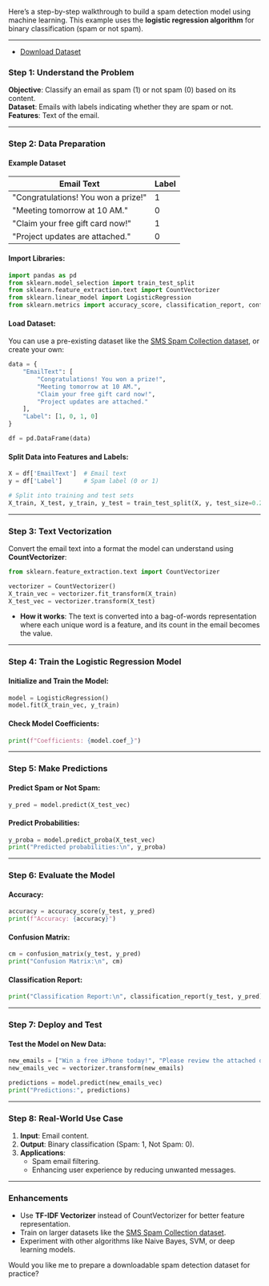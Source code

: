 Here’s a step-by-step walkthrough to build a spam detection model using machine learning. This example uses the **logistic regression algorithm** for binary classification (spam or not spam).

---

- [Download Dataset](spam_detection_dataset.csv)

### **Step 1: Understand the Problem**

**Objective**: Classify an email as spam (1) or not spam (0) based on its content.  
**Dataset**: Emails with labels indicating whether they are spam or not.  
**Features**: Text of the email.

---

### **Step 2: Data Preparation**

#### **Example Dataset**
| Email Text                                | Label |
|-------------------------------------------|-------|
| "Congratulations! You won a prize!"       | 1     |
| "Meeting tomorrow at 10 AM."              | 0     |
| "Claim your free gift card now!"          | 1     |
| "Project updates are attached."           | 0     |

#### Import Libraries:
```python
import pandas as pd
from sklearn.model_selection import train_test_split
from sklearn.feature_extraction.text import CountVectorizer
from sklearn.linear_model import LogisticRegression
from sklearn.metrics import accuracy_score, classification_report, confusion_matrix
```

#### Load Dataset:
You can use a pre-existing dataset like the [SMS Spam Collection dataset](https://archive.ics.uci.edu/ml/datasets/sms+spam+collection), or create your own:
```python
data = {
    "EmailText": [
        "Congratulations! You won a prize!",
        "Meeting tomorrow at 10 AM.",
        "Claim your free gift card now!",
        "Project updates are attached."
    ],
    "Label": [1, 0, 1, 0]
}

df = pd.DataFrame(data)
```

#### Split Data into Features and Labels:
```python
X = df['EmailText']  # Email text
y = df['Label']      # Spam label (0 or 1)

# Split into training and test sets
X_train, X_test, y_train, y_test = train_test_split(X, y, test_size=0.2, random_state=42)
```

---

### **Step 3: Text Vectorization**

Convert the email text into a format the model can understand using **CountVectorizer**:
```python
from sklearn.feature_extraction.text import CountVectorizer

vectorizer = CountVectorizer()
X_train_vec = vectorizer.fit_transform(X_train)
X_test_vec = vectorizer.transform(X_test)
```

- **How it works**: The text is converted into a bag-of-words representation where each unique word is a feature, and its count in the email becomes the value.

---

### **Step 4: Train the Logistic Regression Model**

#### Initialize and Train the Model:
```python
model = LogisticRegression()
model.fit(X_train_vec, y_train)
```

#### Check Model Coefficients:
```python
print(f"Coefficients: {model.coef_}")
```

---

### **Step 5: Make Predictions**

#### Predict Spam or Not Spam:
```python
y_pred = model.predict(X_test_vec)
```

#### Predict Probabilities:
```python
y_proba = model.predict_proba(X_test_vec)
print("Predicted probabilities:\n", y_proba)
```

---

### **Step 6: Evaluate the Model**

#### Accuracy:
```python
accuracy = accuracy_score(y_test, y_pred)
print(f"Accuracy: {accuracy}")
```

#### Confusion Matrix:
```python
cm = confusion_matrix(y_test, y_pred)
print("Confusion Matrix:\n", cm)
```

#### Classification Report:
```python
print("Classification Report:\n", classification_report(y_test, y_pred))
```

---

### **Step 7: Deploy and Test**

#### Test the Model on New Data:
```python
new_emails = ["Win a free iPhone today!", "Please review the attached document."]
new_emails_vec = vectorizer.transform(new_emails)

predictions = model.predict(new_emails_vec)
print("Predictions:", predictions)
```

---

### **Step 8: Real-World Use Case**

1. **Input**: Email content.
2. **Output**: Binary classification (Spam: 1, Not Spam: 0).
3. **Applications**:  
   - Spam email filtering.
   - Enhancing user experience by reducing unwanted messages.

---

### **Enhancements**

- Use **TF-IDF Vectorizer** instead of CountVectorizer for better feature representation.
- Train on larger datasets like the [SMS Spam Collection dataset](https://archive.ics.uci.edu/ml/datasets/sms+spam+collection).
- Experiment with other algorithms like Naive Bayes, SVM, or deep learning models.

Would you like me to prepare a downloadable spam detection dataset for practice?